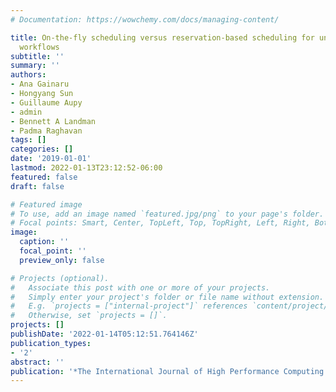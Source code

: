 ```yaml
---
# Documentation: https://wowchemy.com/docs/managing-content/

title: On-the-fly scheduling versus reservation-based scheduling for unpredictable
  workflows
subtitle: ''
summary: ''
authors:
- Ana Gainaru
- Hongyang Sun
- Guillaume Aupy
- admin
- Bennett A Landman
- Padma Raghavan
tags: []
categories: []
date: '2019-01-01'
lastmod: 2022-01-13T23:12:52-06:00
featured: false
draft: false

# Featured image
# To use, add an image named `featured.jpg/png` to your page's folder.
# Focal points: Smart, Center, TopLeft, Top, TopRight, Left, Right, BottomLeft, Bottom, BottomRight.
image:
  caption: ''
  focal_point: ''
  preview_only: false

# Projects (optional).
#   Associate this post with one or more of your projects.
#   Simply enter your project's folder or file name without extension.
#   E.g. `projects = ["internal-project"]` references `content/project/deep-learning/index.md`.
#   Otherwise, set `projects = []`.
projects: []
publishDate: '2022-01-14T05:12:51.764146Z'
publication_types:
- '2'
abstract: ''
publication: '*The International Journal of High Performance Computing Applications*'
---
```

